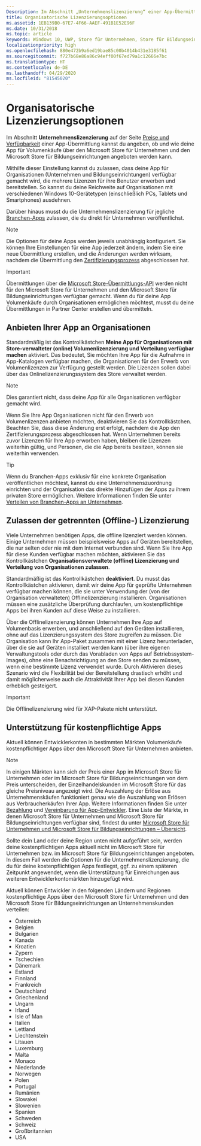```yaml
---
Description: Im Abschnitt „Unternehmenslizenzierung“ einer App-Übermittlung kannst du angeben, ob und wie deine App für Volumenkäufe über den Microsoft Store für Unternehmen und den Microsoft Store für Bildungseinrichtungen angeboten werden kann.
title: Organisatorische Lizenzierungsoptionen
ms.assetid: 1EB139B0-67E7-4F66-AAEF-491B1E52E96F
ms.date: 10/31/2018
ms.topic: article
keywords: Windows 10, UWP, Store für Unternehmen, Store für Bildungseinrichtungen, Unternehmenslizenzierung, Volumenlizenzierung, Unternehmen, Volumenkauf, Großauftrag
localizationpriority: high
ms.openlocfilehash: 880e472b9a6ed19bae85c00b4014b431e3185f61
ms.sourcegitcommit: f727b68e86a86c94eff00f67ed79a1c12666e7bc
ms.translationtype: HT
ms.contentlocale: de-DE
ms.lasthandoff: 04/29/2020
ms.locfileid: "81545020"
---
```

# <a name="organizational-licensing-options"></a>Organisatorische Lizenzierungsoptionen


Im Abschnitt **Unternehmenslizenzierung** auf der Seite [Preise und Verfügbarkeit](set-app-pricing-and-availability.md#organizational-licensing) einer App-Übermittlung kannst du angeben, ob und wie deine App für Volumenkäufe über den Microsoft Store für Unternehmen und den Microsoft Store für Bildungseinrichtungen angeboten werden kann.

Mithilfe dieser Einstellung kannst du zulassen, dass deine App für Organisationen (Unternehmen und Bildungseinrichtungen) verfügbar gemacht wird, die mehrere Lizenzen für ihre Benutzer erwerben und bereitstellen. So kannst du deine Reichweite auf Organisationen mit verschiedenen Windows 10-Gerätetypen (einschließlich PCs, Tablets und Smartphones) ausdehnen.

Darüber hinaus musst du die Unternehmenslizenzierung für jegliche [Branchen-Apps](distribute-lob-apps-to-enterprises.md) zulassen, die du direkt für Unternehmen veröffentlichst.

> [!NOTE]
> Die Optionen für deine Apps werden jeweils unabhängig konfiguriert. Sie können Ihre Einstellungen für eine App jederzeit ändern, indem Sie eine neue Übermittlung erstellen, und die Änderungen werden wirksam, nachdem die Übermittlung den [Zertifizierungsprozess](the-app-certification-process.md) abgeschlossen hat.

> [!IMPORTANT]
> Übermittlungen über die [Microsoft Store-Übermittlungs-API](../monetize/create-and-manage-submissions-using-windows-store-services.md) werden nicht für den Microsoft Store für Unternehmen und den Microsoft Store für Bildungseinrichtungen verfügbar gemacht. Wenn du für deine App Volumenkäufe durch Organisationen ermöglichen möchtest, musst du deine Übermittlungen in Partner Center erstellen und übermitteln.


## <a name="allowing-your-app-to-be-offered-to-organizations"></a>Anbieten Ihrer App an Organisationen

Standardmäßig ist das Kontrollkästchen **Meine App für Organisationen mit Store-verwalteter (online) Volumenlizenzierung und Verteilung verfügbar machen** aktiviert. Das bedeutet, Sie möchten Ihre App für die Aufnahme in App-Katalogen verfügbar machen, die Organisationen für den Erwerb von Volumenlizenzen zur Verfügung gestellt werden. Die Lizenzen sollen dabei über das Onlinelizenzierungssystem des Store verwaltet werden.

> [!NOTE]
> Dies garantiert nicht, dass deine App für alle Organisationen verfügbar gemacht wird.

Wenn Sie Ihre App Organisationen nicht für den Erwerb von Volumenlizenzen anbieten möchten, deaktivieren Sie das Kontrollkästchen. Beachten Sie, dass diese Änderung erst erfolgt, nachdem die App den Zertifizierungsprozess abgeschlossen hat. Wenn Unternehmen bereits zuvor Lizenzen für Ihre App erworben haben, bleiben die Lizenzen weiterhin gültig, und Personen, die die App bereits besitzen, können sie weiterhin verwenden.

> [!TIP]
> Wenn du Branchen-Apps exklusiv für eine konkrete Organisation veröffentlichen möchtest, kannst du eine Unternehmenszuordnung einrichten und der Organisation das direkte Hinzufügen der Apps zu ihrem privaten Store ermöglichen. Weitere Informationen finden Sie unter [Verteilen von Branchen-Apps an Unternehmen](distribute-lob-apps-to-enterprises.md).


## <a name="allowing-disconnected-offline-licensing"></a>Zulassen der getrennten (Offline-) Lizenzierung

Viele Unternehmen benötigen Apps, die offline lizenziert werden können. Einige Unternehmen müssen beispielsweise Apps auf Geräten bereitstellen, die nur selten oder nie mit dem Internet verbunden sind. Wenn Sie Ihre App für diese Kunden verfügbar machen möchten, aktivieren Sie das Kontrollkästchen **Organisationsverwaltete (offline) Lizenzierung und Verteilung von Organisationen zulassen**.

Standardmäßig ist das Kontrollkästchen **deaktiviert**. Du musst das Kontrollkästchen aktivieren, damit wir deine App für geprüfte Unternehmen verfügbar machen können, die sie unter Verwendung der (von der Organisation verwalteten) Offlinelizenzierung installieren. Organisationen müssen eine zusätzliche Überprüfung durchlaufen, um kostenpflichtige Apps bei ihren Kunden auf diese Weise zu installieren.

Über die Offlinelizenzierung können Unternehmen Ihre App auf Volumenbasis erwerben, und anschließend auf den Geräten installieren, ohne auf das Lizenzierungssystem des Store zugreifen zu müssen. Die Organisation kann Ihr App-Paket zusammen mit einer Lizenz herunterladen, über die sie auf Geräten installiert werden kann (über ihre eigenen Verwaltungstools oder durch das Vorabladen von Apps auf Betriebssystem-Images), ohne eine Benachrichtigung an den Store senden zu müssen, wenn eine bestimmte Lizenz verwendet wurde. Durch Aktivieren dieses Szenario wird die Flexibilität bei der Bereitstellung drastisch erhöht und damit möglicherweise auch die Attraktivität Ihrer App bei diesen Kunden erheblich gesteigert.

> [!IMPORTANT]
> Die Offlinelizenzierung wird für XAP-Pakete nicht unterstützt.

 
## <a name="paid-app-support"></a>Unterstützung für kostenpflichtige Apps

Aktuell können Entwicklerkonten in bestimmten Märkten Volumenkäufe kostenpflichtiger Apps über den Microsoft Store für Unternehmen anbieten. 

> [!NOTE]
> In einigen Märkten kann sich der Preis einer App im Microsoft Store für Unternehmen oder im Microsoft Store für Bildungseinrichtungen von dem Preis unterscheiden, der Einzelhandelskunden im Microsoft Store für das gleiche Preisniveau angezeigt wird. Die Auszahlung der Erlöse aus Unternehmenskäufen funktioniert genau wie die Auszahlung von Erlösen aus Verbraucherkäufen Ihrer App. Weitere Informationen finden Sie unter [Bezahlung](getting-paid-apps.md) und [Vereinbarung für App-Entwickler](https://docs.microsoft.com/legal/windows/agreements/app-developer-agreement). Eine Liste der Märkte, in denen Microsoft Store für Unternehmen und Microsoft Store für Bildungseinrichtungen verfügbar sind, findest du unter [Microsoft Store für Unternehmen und Microsoft Store für Bildungseinrichtungen – Übersicht](https://docs.microsoft.com/windows/manage/windows-store-for-business-overview#supported-markets).

Sollte dein Land oder deine Region unten nicht aufgeführt sein, werden deine kostenpflichtigen Apps aktuell nicht im Microsoft Store für Unternehmen bzw. im Microsoft Store für Bildungseinrichtungen angeboten. In diesem Fall werden die Optionen für die Unternehmenslizenzierung, die du für deine kostenpflichtigen Apps festlegst, ggf. zu einem späteren Zeitpunkt angewendet, wenn die Unterstützung für Einreichungen aus weiteren Entwicklerkontomärkten hinzugefügt wird.

Aktuell können Entwickler in den folgenden Ländern und Regionen kostenpflichtige Apps über den Microsoft Store für Unternehmen und den Microsoft Store für Bildungseinrichtungen an Unternehmenskunden verteilen:

- Österreich
- Belgien
- Bulgarien
- Kanada
- Kroatien
- Zypern
- Tschechien
- Dänemark
- Estland
- Finnland
- Frankreich
- Deutschland
- Griechenland
- Ungarn
- Irland
- Isle of Man
- Italien
- Lettland
- Liechtenstein
- Litauen
- Luxemburg
- Malta
- Monaco
- Niederlande
- Norwegen
- Polen
- Portugal
- Rumänien
- Slowakei
- Slowenien
- Spanien
- Schweden
- Schweiz
- Großbritannien
- USA
